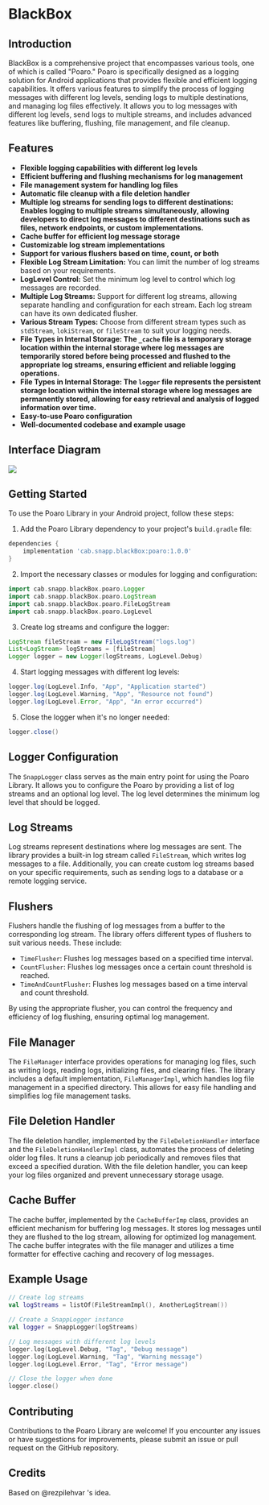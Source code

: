 # BlackBox

## Introduction
BlackBox is a comprehensive project that encompasses various tools, one of which is called "Poaro."
Poaro is specifically designed as a logging solution for Android applications that provides flexible and efficient logging capabilities.
It offers various features to simplify the process of logging messages with different log levels, sending logs to multiple destinations, and managing log files effectively.
It allows you to log messages with different log levels, send logs to multiple streams, and includes advanced features like buffering, flushing, file management, and file cleanup.


## Features

- **Flexible logging capabilities with different log levels**
- **Efficient buffering and flushing mechanisms for log management**
- **File management system for handling log files**
- **Automatic file cleanup with a file deletion handler**
- **Multiple log streams for sending logs to different destinations: Enables logging to multiple streams simultaneously, allowing developers to direct log messages to different destinations such as files, network endpoints, or custom implementations.**
- **Cache buffer for efficient log message storage**
- **Customizable log stream implementations**
- **Support for various flushers based on time, count, or both**
- **Flexible Log Stream Limitation:** You can limit the number of log streams based on your requirements.
- **LogLevel Control:** Set the minimum log level to control which log messages are recorded.
- **Multiple Log Streams:** Support for different log streams, allowing separate handling and configuration for each stream. Each log stream can have its own dedicated flusher.
- **Various Stream Types:** Choose from different stream types such as `stdStream`, `lokiStream`, or `fileStream` to suit your logging needs.
- **File Types in Internal Storage: The `_cache` file is a temporary storage location within the internal storage where log messages are temporarily stored before being processed and flushed to the appropriate log streams, ensuring efficient and reliable logging operations.**
- **File Types in Internal Storage: The `logger` file represents the persistent storage location within the internal storage where log messages are permanently stored, allowing for easy retrieval and analysis of logged information over time.**
- **Easy-to-use Poaro configuration**
- **Well-documented codebase and example usage**

## Interface Diagram
![](document/interface_diagram.png)

## Getting Started

To use the Poaro Library in your Android project, follow these steps:

1. Add the Poaro Library dependency to your project's `build.gradle` file:
```groovy
dependencies {
    implementation 'cab.snapp.blackBox:poaro:1.0.0'
}
```

2. Import the necessary classes or modules for logging and configuration:
```groovy
import cab.snapp.blackBox.poaro.Logger
import cab.snapp.blackBox.poaro.LogStream
import cab.snapp.blackBox.poaro.FileLogStream
import cab.snapp.blackBox.poaro.LogLevel
```

3. Create log streams and configure the logger:
```groovy
LogStream fileStream = new FileLogStream("logs.log")
List<LogStream> logStreams = [fileStream]
Logger logger = new Logger(logStreams, LogLevel.Debug)
```

4. Start logging messages with different log levels:
```groovy
logger.log(LogLevel.Info, "App", "Application started")
logger.log(LogLevel.Warning, "App", "Resource not found")
logger.log(LogLevel.Error, "App", "An error occurred")
```

5. Close the logger when it's no longer needed:
```groovy
logger.close()
```

## Logger Configuration

The `SnappLogger` class serves as the main entry point for using the Poaro Library. It allows you to configure the Poaro by providing a list of log streams and an optional log level. The log level determines the minimum log level that should be logged.

## Log Streams

Log streams represent destinations where log messages are sent. The library provides a built-in log stream called `FileStream`, which writes log messages to a file. Additionally, you can create custom log streams based on your specific requirements, such as sending logs to a database or a remote logging service.

## Flushers

Flushers handle the flushing of log messages from a buffer to the corresponding log stream. The library offers different types of flushers to suit various needs. These include:
- `TimeFlusher`: Flushes log messages based on a specified time interval.
- `CountFlusher`: Flushes log messages once a certain count threshold is reached.
- `TimeAndCountFlusher`: Flushes log messages based on a time interval and count threshold.

By using the appropriate flusher, you can control the frequency and efficiency of log flushing, ensuring optimal log management.

## File Manager

The `FileManager` interface provides operations for managing log files, such as writing logs, reading logs, initializing files, and clearing files. The library includes a default implementation, `FileManagerImpl`, which handles log file management in a specified directory. This allows for easy file handling and simplifies log file management tasks.

## File Deletion Handler

The file deletion handler, implemented by the `FileDeletionHandler` interface and the `FileDeletionHandlerImpl` class, automates the process of deleting older log files. It runs a cleanup job periodically and removes files that exceed a specified duration. With the file deletion handler, you can keep your log files organized and prevent unnecessary storage usage.

## Cache Buffer

The cache buffer, implemented by the `CacheBufferImp` class, provides an efficient mechanism for buffering log messages. It stores log messages until they are flushed to the log stream, allowing for optimized log management. The cache buffer integrates with the file manager and utilizes a time formatter for effective caching and recovery of log messages.

## Example Usage

```kotlin
// Create log streams
val logStreams = listOf(FileStreamImpl(), AnotherLogStream())

// Create a SnappLogger instance
val logger = SnappLogger(logStreams)

// Log messages with different log levels
logger.log(LogLevel.Debug, "Tag", "Debug message")
logger.log(LogLevel.Warning, "Tag", "Warning message")
logger.log(LogLevel.Error, "Tag", "Error message")

// Close the logger when done
logger.close()
```

## Contributing

Contributions to the Poaro Library are welcome! If you encounter any issues or have suggestions for improvements, please submit an issue or pull request on the GitHub repository.

## Credits
Based on @rezpilehvar 's idea.
